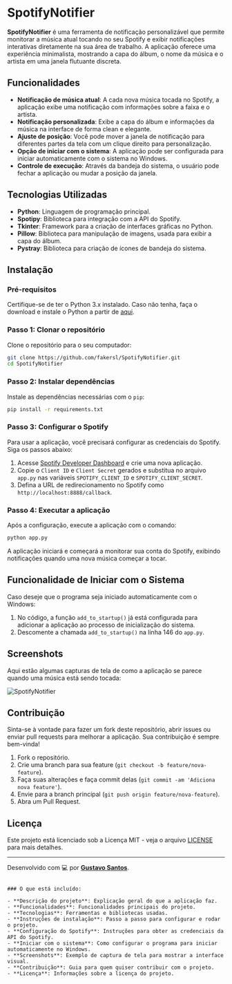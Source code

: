 # SpotifyNotifier

**SpotifyNotifier** é uma ferramenta de notificação personalizável que permite monitorar a música atual tocando no seu Spotify e exibir notificações interativas diretamente na sua área de trabalho. A aplicação oferece uma experiência minimalista, mostrando a capa do álbum, o nome da música e o artista em uma janela flutuante discreta.

## Funcionalidades

- **Notificação de música atual**: A cada nova música tocada no Spotify, a aplicação exibe uma notificação com informações sobre a faixa e o artista.
- **Notificação personalizada**: Exibe a capa do álbum e informações da música na interface de forma clean e elegante.
- **Ajuste de posição**: Você pode mover a janela de notificação para diferentes partes da tela com um clique direito para personalização.
- **Opção de iniciar com o sistema**: A aplicação pode ser configurada para iniciar automaticamente com o sistema no Windows.
- **Controle de execução**: Através da bandeja do sistema, o usuário pode fechar a aplicação ou mudar a posição da janela.

## Tecnologias Utilizadas

- **Python**: Linguagem de programação principal.
- **Spotipy**: Biblioteca para integração com a API do Spotify.
- **Tkinter**: Framework para a criação de interfaces gráficas no Python.
- **Pillow**: Biblioteca para manipulação de imagens, usada para exibir a capa do álbum.
- **Pystray**: Biblioteca para criação de ícones de bandeja do sistema.

## Instalação

### Pré-requisitos

Certifique-se de ter o Python 3.x instalado. Caso não tenha, faça o download e instale o Python a partir de [aqui](https://www.python.org/downloads/).

### Passo 1: Clonar o repositório

Clone o repositório para o seu computador:

```bash
git clone https://github.com/fakersl/SpotifyNotifier.git
cd SpotifyNotifier
```

### Passo 2: Instalar dependências

Instale as dependências necessárias com o `pip`:

```bash
pip install -r requirements.txt
```

### Passo 3: Configurar o Spotify

Para usar a aplicação, você precisará configurar as credenciais do Spotify. Siga os passos abaixo:

1. Acesse [Spotify Developer Dashboard](https://developer.spotify.com/dashboard/applications) e crie uma nova aplicação.
2. Copie o `Client ID` e `Client Secret` gerados e substitua no arquivo `app.py` nas variáveis `SPOTIFY_CLIENT_ID` e `SPOTIFY_CLIENT_SECRET`.
3. Defina a URL de redirecionamento no Spotify como `http://localhost:8888/callback`.

### Passo 4: Executar a aplicação

Após a configuração, execute a aplicação com o comando:

```bash
python app.py
```

A aplicação iniciará e começará a monitorar sua conta do Spotify, exibindo notificações quando uma nova música começar a tocar.

## Funcionalidade de Iniciar com o Sistema

Caso deseje que o programa seja iniciado automaticamente com o Windows:

1. No código, a função `add_to_startup()` já está configurada para adicionar a aplicação ao processo de inicialização do sistema.
2. Descomente a chamada `add_to_startup()` na linha 146 do `app.py`.

## Screenshots

Aqui estão algumas capturas de tela de como a aplicação se parece quando uma música está sendo tocada:

![SpotifyNotifier](screenshots/spotify-notifier.png)

## Contribuição

Sinta-se à vontade para fazer um fork deste repositório, abrir issues ou enviar pull requests para melhorar a aplicação. Sua contribuição é sempre bem-vinda!

1. Fork o repositório.
2. Crie uma branch para sua feature (`git checkout -b feature/nova-feature`).
3. Faça suas alterações e faça commit delas (`git commit -am 'Adiciona nova feature'`).
4. Envie para a branch principal (`git push origin feature/nova-feature`).
5. Abra um Pull Request.

## Licença

Este projeto está licenciado sob a Licença MIT - veja o arquivo [LICENSE](LICENSE) para mais detalhes.

---

Desenvolvido com 💻 por **[Gustavo Santos](https://github.com/fakersl)**.
```

### O que está incluído:

- **Descrição do projeto**: Explicação geral do que a aplicação faz.
- **Funcionalidades**: Funcionalidades principais do projeto.
- **Tecnologias**: Ferramentas e bibliotecas usadas.
- **Instruções de instalação**: Passo a passo para configurar e rodar o projeto.
- **Configuração do Spotify**: Instruções para obter as credenciais da API do Spotify.
- **Iniciar com o sistema**: Como configurar o programa para iniciar automaticamente no Windows.
- **Screenshots**: Exemplo de captura de tela para mostrar a interface visual.
- **Contribuição**: Guia para quem quiser contribuir com o projeto.
- **Licença**: Informações sobre a licença do projeto.
